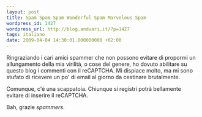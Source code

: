 ```yaml
---
layout: post
title: Spam Spam Spam Wonderful Spam Marvelous Spam
wordpress_id: 1427
wordpress_url: http://blog.andvari.it/?p=1427
tags: italiano
date: 2009-04-04 14:30:01.000000000 +02:00
---
```

Ringraziando i cari amici spammer che non possono evitare di propormi un allungamento della mia virilità, o cose del genere, ho dovuto abilitare su questo blog i commenti con il reCAPTCHA. Mi dispiace molto, ma mi sono stufato di ricevere un po' di email al giorno da cestinare brutalmente.

Comunque, c'è una scappatoia. Chiunque si registri potrà bellamente evitare di inserire il reCAPTCHA.

Bah, grazie <em>spammers</em>.
